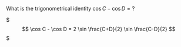 What is the trigonometrical identity $\cos C - \cos D = ?$
<!--question-->
$$$
\cos C - \cos D = 2 \sin \frac{C+D}{2} \sin \frac{C-D}{2}
$$$

